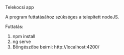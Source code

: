 Telekocsi app

A program futtatásához szükséges a telepített nodeJS.

Futtatás:
1. npm install
2. ng serve
3. Böngészőbe beírni: http://localhost:4200/
